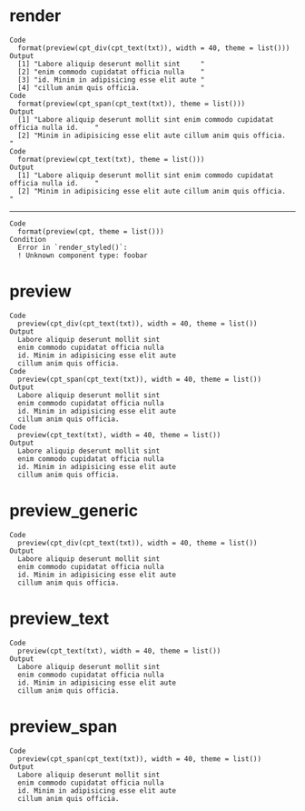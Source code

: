 # render

    Code
      format(preview(cpt_div(cpt_text(txt)), width = 40, theme = list()))
    Output
      [1] "Labore aliquip deserunt mollit sint     "
      [2] "enim commodo cupidatat officia nulla    "
      [3] "id. Minim in adipisicing esse elit aute "
      [4] "cillum anim quis officia.               "
    Code
      format(preview(cpt_span(cpt_text(txt)), theme = list()))
    Output
      [1] "Labore aliquip deserunt mollit sint enim commodo cupidatat officia nulla id.    "
      [2] "Minim in adipisicing esse elit aute cillum anim quis officia.                   "
    Code
      format(preview(cpt_text(txt), theme = list()))
    Output
      [1] "Labore aliquip deserunt mollit sint enim commodo cupidatat officia nulla id.    "
      [2] "Minim in adipisicing esse elit aute cillum anim quis officia.                   "

---

    Code
      format(preview(cpt, theme = list()))
    Condition
      Error in `render_styled()`:
      ! Unknown component type: foobar

# preview

    Code
      preview(cpt_div(cpt_text(txt)), width = 40, theme = list())
    Output
      Labore aliquip deserunt mollit sint     
      enim commodo cupidatat officia nulla    
      id. Minim in adipisicing esse elit aute 
      cillum anim quis officia.               
    Code
      preview(cpt_span(cpt_text(txt)), width = 40, theme = list())
    Output
      Labore aliquip deserunt mollit sint     
      enim commodo cupidatat officia nulla    
      id. Minim in adipisicing esse elit aute 
      cillum anim quis officia.               
    Code
      preview(cpt_text(txt), width = 40, theme = list())
    Output
      Labore aliquip deserunt mollit sint     
      enim commodo cupidatat officia nulla    
      id. Minim in adipisicing esse elit aute 
      cillum anim quis officia.               

# preview_generic

    Code
      preview(cpt_div(cpt_text(txt)), width = 40, theme = list())
    Output
      Labore aliquip deserunt mollit sint     
      enim commodo cupidatat officia nulla    
      id. Minim in adipisicing esse elit aute 
      cillum anim quis officia.               

# preview_text

    Code
      preview(cpt_text(txt), width = 40, theme = list())
    Output
      Labore aliquip deserunt mollit sint     
      enim commodo cupidatat officia nulla    
      id. Minim in adipisicing esse elit aute 
      cillum anim quis officia.               

# preview_span

    Code
      preview(cpt_span(cpt_text(txt)), width = 40, theme = list())
    Output
      Labore aliquip deserunt mollit sint     
      enim commodo cupidatat officia nulla    
      id. Minim in adipisicing esse elit aute 
      cillum anim quis officia.               

